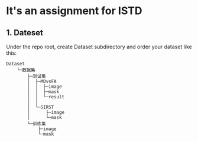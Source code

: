 # It's an assignment for ISTD

## 1. Dateset

Under the repo root, create Dataset subdirectory and order your dataset like this:

```plaintext
Dataset
    └─数据集
        ├─测试集
        │  ├─MDvsFA
        │  │  ├─image
        │  │  ├─mask
        │  │  └─result
        │  │    
        │  └─SIRST
        │      ├─image
        │      └─mask
        └─训练集
            ├─image
            └─mask
